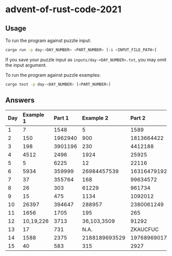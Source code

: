 # advent-of-rust-code-2021

## Usage

To run the program against puzzle input:
```bash
cargo run -p day-<DAY_NUMBER> <PART_NUMBER> [-i <INPUT_FILE_PATH>]
```

If you save your puzzle input as `inputs/day-<DAY_NUMBER>.txt`, you may omit the input argument.

To run the program against puzzle examples:
```bash
cargo test -p day-<DAY_NUMBER> [<PART_NUMBER>]
```

## Answers

| Day | Example 1 | Part 1 | Example 2 | Part 2 |
| :- | :- | :- | :- | :- |
| 1 | 7 | 1548 | 5 | 1589 |
| 2 | 150 | 1962940 | 900 | 1813664422 |
| 3 | 198 | 3901196 | 230 | 4412188 |
| 4 | 4512 | 2496 | 1924 | 25925 |
| 5 | 5 | 6225 | 12 | 22116 |
| 6 | 5934 | 359999 | 26984457539 | 1631647919273 |
| 7 | 37 | 355764 | 168 | 99634572 |
| 8 | 26 | 303 | 61229 | 961734 |
| 9 | 15 | 475 | 1134 | 1092012 |
| 10 | 26397 | 394647 | 288957 | 2380061249 |
| 11 | 1656 | 1705 | 195 | 265 |
| 12 | 10,19,226 | 3713 | 36,103,3509 | 91292 |
| 13 | 17 | 731 | N.A. | ZKAUCFUC |
| 14 | 1588 | 2375 | 2188189693529 | 1976896901756 |
| 15 | 40 | 583 | 315 | 2927 |
